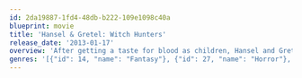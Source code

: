```yaml
---
id: 2da19887-1fd4-48db-b222-109e1098c40a
blueprint: movie
title: 'Hansel & Gretel: Witch Hunters'
release_date: '2013-01-17'
overview: 'After getting a taste for blood as children, Hansel and Gretel have become the ultimate vigilantes, hell-bent on retribution. Now, unbeknownst to them, Hansel and Gretel have become the hunted, and must face an evil far greater than witches... their past.'
genres: '[{"id": 14, "name": "Fantasy"}, {"id": 27, "name": "Horror"}, {"id": 28, "name": "Action"}]'
---
```

